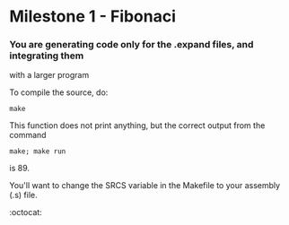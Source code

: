 # Milestone 1 - Fibonaci

### You are generating code only for the .expand files, and integrating them
with a larger program

To compile the source, do:

```shell
make 
```

This function does not print anything, but the correct output from the
command

```shell
make; make run
```

is 89.

You'll want to change the SRCS variable in the Makefile to your assembly (.s)
file.

:octocat:
